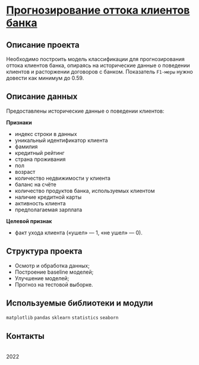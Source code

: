 # [Прогнозирование оттока клиентов банка]()

## Описание проекта

Необходимо построить модель классификации для прогнозирования оттока клиентов банка, опираясь на исторические данные о поведении клиентов и расторжении договоров с банком. Показатель `F1-меры` нужно довести как минимум до 0.59.

## Описание данных

Предоставлены исторические данные о поведении клиентов: 

**Признаки**
- индекс строки в данных
- уникальный идентификатор клиента
- фамилия
- кредитный рейтинг
- страна проживания
- пол
- возраст
- количество недвижимости у клиента
- баланс на счёте
- количество продуктов банка, используемых клиентом
- наличие кредитной карты
- активность клиента
- предполагаемая зарплата

**Целевой признак**
- факт ухода клиента («ушел» — 1, «не ушел» — 0).

## Структура проекта
* Осмотр и обработка данных;
* Построение baseline моделей;
* Улучшение моделей;
* Прогноз на тестовой выборке.

## Используемые библиотеки и модули
`matplotlib` `pandas` `sklearn` `statistics` `seaborn`

## Контакты

<br>2022
